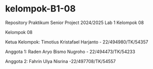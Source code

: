 # kelompok-B1-08
Repository Praktikum Senior Project 2024/2025 Lab 1 Kelompok 08

Kelompok 08

Ketua Kelompok: Timotius Kristafael Harjanto - 22/494980/TK/54357

Anggota 1: Raden Aryo Bismo Nugroho - 22/494473/TK/54233

Anggota 2: Fahrin Ulya Nisrina -22/497708/TK/54557
